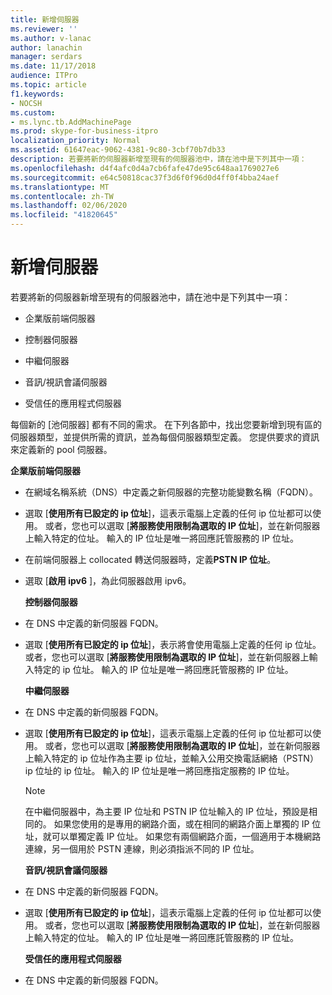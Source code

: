 ```yaml
---
title: 新增伺服器​​
ms.reviewer: ''
ms.author: v-lanac
author: lanachin
manager: serdars
ms.date: 11/17/2018
audience: ITPro
ms.topic: article
f1.keywords:
- NOCSH
ms.custom:
- ms.lync.tb.AddMachinePage
ms.prod: skype-for-business-itpro
localization_priority: Normal
ms.assetid: 61647eac-9062-4381-9c80-3cbf70b7db33
description: 若要將新的伺服器新增至現有的伺服器池中，請在池中是下列其中一項：
ms.openlocfilehash: d4f4afc0d4a7cb6fafe47de95c648aa1769027e6
ms.sourcegitcommit: e64c50818cac37f3d6f0f96d0d4ff0f4bba24aef
ms.translationtype: MT
ms.contentlocale: zh-TW
ms.lasthandoff: 02/06/2020
ms.locfileid: "41820645"
---
```

# <a name="add-server"></a>新增伺服器​​
 
若要將新的伺服器新增至現有的伺服器池中，請在池中是下列其中一項：
  
- 企業版前端伺服器
    
- 控制器伺服器
    
- 中繼伺服器
    
- 音訊/視訊會議伺服器
    
- 受信任的應用程式伺服器
    
每個新的 [池伺服器] 都有不同的需求。 在下列各節中，找出您要新增到現有區的伺服器類型，並提供所需的資訊，並為每個伺服器類型定義。 您提供要求的資訊來定義新的 pool 伺服器。
  
 **企業版前端伺服器**
  
- 在網域名稱系統（DNS）中定義之新伺服器的完整功能變數名稱（FQDN）。
    
- 選取 [**使用所有已設定的 ip 位址**]，這表示電腦上定義的任何 ip 位址都可以使用。 或者，您也可以選取 [**將服務使用限制為選取的 IP 位址**]，並在新伺服器上輸入特定的位址。 輸入的 IP 位址是唯一將回應託管服務的 IP 位址。
    
- 在前端伺服器上 collocated 轉送伺服器時，定義**PSTN IP 位址**。
    
- 選取 [**啟用 ipv6** ]，為此伺服器啟用 ipv6。
    
  **控制器伺服器**
  
- 在 DNS 中定義的新伺服器 FQDN。
    
- 選取 [**使用所有已設定的 ip 位址**]，表示將會使用電腦上定義的任何 ip 位址。 或者，您也可以選取 [**將服務使用限制為選取的 IP 位址**]，並在新伺服器上輸入特定的 ip 位址。 輸入的 IP 位址是唯一將回應託管服務的 IP 位址。
    
  **中繼伺服器**
  
- 在 DNS 中定義的新伺服器 FQDN。
    
- 選取 [**使用所有已設定的 ip 位址**]，這表示電腦上定義的任何 ip 位址都可以使用。 或者，您也可以選取 [**將服務使用限制為選取的 IP 位址**]，並在新伺服器上輸入特定的 ip 位址作為主要 ip 位址，並輸入公用交換電話網絡（PSTN） ip 位址的 ip 位址。 輸入的 IP 位址是唯一將回應指定服務的 IP 位址。
    
    > [!NOTE]
    > 在中繼伺服器中，為主要 IP 位址和 PSTN IP 位址輸入的 IP 位址，預設是相同的。 如果您使用的是專用的網路介面，或在相同的網路介面上單獨的 IP 位址，就可以單獨定義 IP 位址。 如果您有兩個網路介面，一個適用于本機網路連線，另一個用於 PSTN 連線，則必須指派不同的 IP 位址。 
  
  **音訊/視訊會議伺服器**
  
- 在 DNS 中定義的新伺服器 FQDN。
    
- 選取 [**使用所有已設定的 ip 位址**]，這表示電腦上定義的任何 ip 位址都可以使用。 或者，您也可以選取 [**將服務使用限制為選取的 IP 位址**]，並在新伺服器上輸入特定的位址。 輸入的 IP 位址是唯一將回應託管服務的 IP 位址。
    
  **受信任的應用程式伺服器**
  
- 在 DNS 中定義的新伺服器 FQDN。
    

